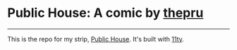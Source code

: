 # Public House: A comic by [thepru](https://twitter.com/thepru)

***

This is the repo for my strip, [Public House](https://www.thepublichouse.net/). It's built with [11ty](https://11ty.dev/).
